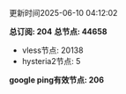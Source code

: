 更新时间2025-06-10 04:12:02

**总订阅: 204**
**总节点: 44658**
- vless节点: 20138
- hysteria2节点: 5

**google ping有效节点: 206**
